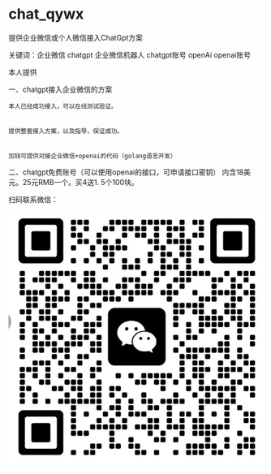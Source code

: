 # chat_qywx


提供企业微信或个人微信接入ChatGpt方案


关键词：企业微信 chatgpt 企业微信机器人 chatgpt账号 openAi openai账号



本人提供


一、chatgpt接入企业微信的方案


    本人已经成功接入，可以在线测试验证。
  
  
    提供整套接入方案，以及指导，保证成功。
  
  
    加钱可提供对接企业微信+openai的代码（golang语言开发）


二、chatgpt免费账号（可以使用openai的接口，可申请接口密钥） 内含18美元。25元RMB一个。买4送1. 5个100块。


扫码联系微信：


![image](wxhao.jpg)
